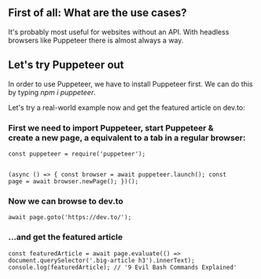 <h2>First of all: What are the use cases?</h2>
<p>It's probably most useful for websites without an API. With headless browsers like Puppeteer there is almost always a way.</p>

<h2>Let's try Puppeteer out</h2>
<p>
  In order to use Puppeteer, we have to install Puppeteer first. We can do this by typing 
  <i>npm i puppeteer</i>.
</p>
<p>Let's try a real-world example now and get the featured article on dev.to:</p>

<h3>First we need to import Puppeteer, start Puppeteer &amp;<br>create a new page, a equivalent to a tab in a regular browser:</h3>
<code>const puppeteer = require('puppeteer');

(async () => {
  const browser = await puppeteer.launch();
  const page = await browser.newPage();
})();</code>

<h3>Now we can browse to dev.to</h3>
<code>await page.goto('https://dev.to/');</code>

<h3>...and get the featured article</h3>
<code>const featuredArticle = await page.evaluate(() => document.querySelector('.big-article h3').innerText);
console.log(featuredArticle); // '9 Evil Bash Commands Explained'</code>

